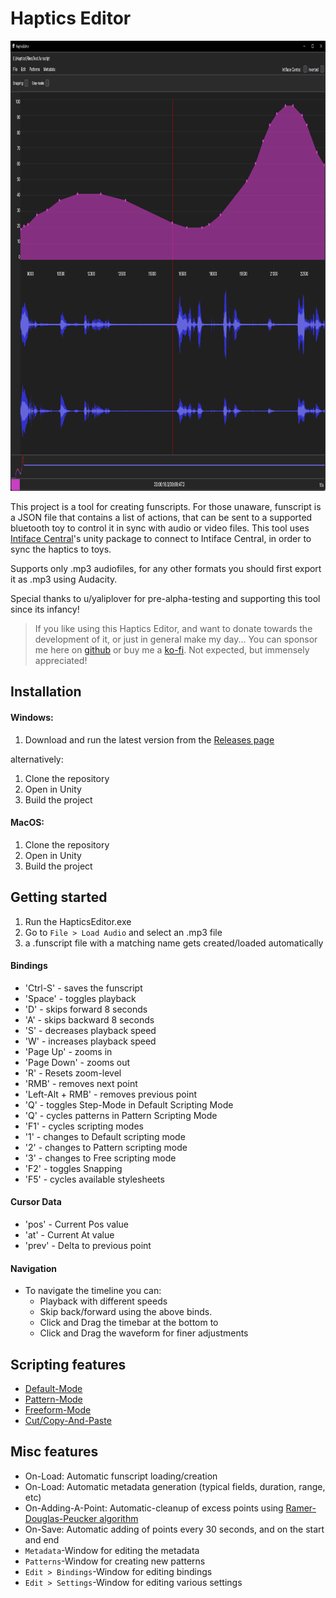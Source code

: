 # Haptics Editor

<img src="./_Documentation/Images/intro.png" alt="" height="720"/>


This project is a tool for creating funscripts. For those unaware, funscript is a JSON file that contains a list of actions, that can be sent to a supported bluetooth toy to control it in sync with audio or video files. This tool uses [Intiface Central](https://buttplug.io/)'s unity package to connect to Intiface Central, in order to sync the haptics to toys.

Supports only .mp3 audiofiles, for any other formats you should first export it as .mp3 using Audacity.

Special thanks to u/yaliplover for pre-alpha-testing and supporting this tool since its infancy!

> If you like using this Haptics Editor, and want to donate towards the development of it, or just in general make my day... You can sponsor me here on [github](https://github.com/sponsors/ilor1) or buy me a [ko-fi](https://ko-fi.com/ilori). Not expected, but immensely appreciated!

## Installation

#### Windows:
1. Download and run the latest version from the [Releases page](https://github.com/ilor1/HapticsEditor-v2/releases/)

alternatively:
1. Clone the repository
2. Open in Unity
3. Build the project

#### MacOS:
1. Clone the repository
2. Open in Unity
3. Build the project

## Getting started
1. Run the HapticsEditor.exe
2. Go to `File > Load Audio` and select an .mp3 file
3. a .funscript file with a matching name gets created/loaded automatically

#### Bindings
* 'Ctrl-S' - saves the funscript
* 'Space' - toggles playback 
* 'D' - skips forward 8 seconds
* 'A' - skips backward 8 seconds
* 'S' - decreases playback speed
* 'W' - increases playback speed
* 'Page Up' - zooms in
* 'Page Down' - zooms out
* 'R' - Resets zoom-level
* 'RMB' - removes next point
* 'Left-Alt + RMB' - removes previous point
* 'Q' - toggles Step-Mode in Default Scripting Mode
* 'Q' - cycles patterns in Pattern Scripting Mode
* 'F1' - cycles scripting modes
* '1' - changes to Default scripting mode
* '2' - changes to Pattern scripting mode
* '3' - changes to Free scripting mode
* 'F2' - toggles Snapping
* 'F5' - cycles available stylesheets

#### Cursor Data
* 'pos' - Current Pos value
* 'at' - Current At value
* 'prev' - Delta to previous point

#### Navigation
* To navigate the timeline you can:
  * Playback with different speeds
  * Skip back/forward using the above binds.
  * Click and Drag the timebar at the bottom to 
  * Click and Drag the waveform for finer adjustments

## Scripting features
* [Default-Mode](./_Documentation/default-mode.md)
* [Pattern-Mode](./_Documentation/pattern-mode.md)
* [Freeform-Mode](./_Documentation/freeform-mode.md)
* [Cut/Copy-And-Paste](./_Documentation/cutcopypaste.md)

## Misc features
* On-Load: Automatic funscript loading/creation
* On-Load: Automatic metadata generation (typical fields, duration, range, etc)
* On-Adding-A-Point: Automatic-cleanup of excess points using [Ramer-Douglas-Peucker algorithm](https://en.wikipedia.org/wiki/Ramer%E2%80%93Douglas%E2%80%93Peucker_algorithm)
* On-Save: Automatic adding of points every 30 seconds, and on the start and end
* `Metadata`-Window for editing the metadata
* `Patterns`-Window for creating new patterns
* `Edit > Bindings`-Window for editing bindings
* `Edit > Settings`-Window for editing various settings